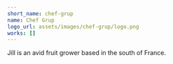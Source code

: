 ```yaml
---
short_name: chef-grup
name: Chef Grup
logo_url: assets/images/chef-grup/logo.png
works: []
---
```

Jill is an avid fruit grower based in the south of France.